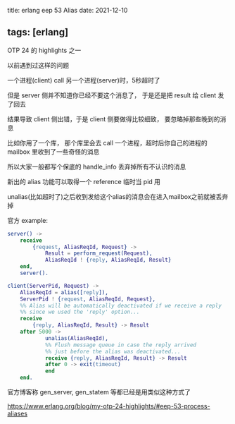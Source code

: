 title: erlang eep 53 Alias
date: 2021-12-10

tags: [erlang]
---

OTP 24 的 highlights 之一

<!--more-->

以前遇到过这样的问题

一个进程(client) call 另一个进程(server)时，5秒超时了

但是 server 侧并不知道你已经不要这个消息了， 于是还是把 result 给 client 发了回去

结果导致 client 侧出错，于是 client 侧要做得比较细致， 要忽略掉那些晚到的消息

比如你用了一个库， 那个库里会去 call 一个进程，超时后你自己的进程的 mailbox 里收到了一些奇怪的消息

所以大家一般都写个保底的 handle_info 丢弃掉所有不认识的消息



新出的 alias 功能可以取得一个 reference 临时当 pid 用

unalias(比如超时了)之后收到发给这个alias的消息会在进入mailbox之前就被丢弃掉

官方 example:

```erlang
server() ->
    receive
        {request, AliasReqId, Request} ->
            Result = perform_request(Request),
            AliasReqId ! {reply, AliasReqId, Result}
    end,
    server().

client(ServerPid, Request) ->
    AliasReqId = alias([reply]),
    ServerPid ! {request, AliasReqId, Request},
    %% Alias will be automatically deactivated if we receive a reply
    %% since we used the 'reply' option...
    receive
        {reply, AliasReqId, Result} -> Result
    after 5000 ->
            unalias(AliasReqId),
            %% Flush message queue in case the reply arrived
            %% just before the alias was deactivated...
            receive {reply, AliasReqId, Result} -> Result
            after 0 -> exit(timeout)
            end
    end.
```

官方博客称 gen_server, gen_statem 等都已经是用类似这种方式了

https://www.erlang.org/blog/my-otp-24-highlights/#eep-53-process-aliases



